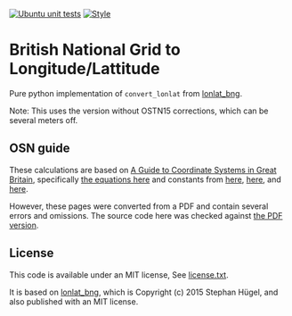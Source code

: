 [![Ubuntu unit tests](https://github.com/MichaelClerx/bnglonglat/workflows/Ubuntu%20unit%20tests/badge.svg)](https://github.com/MichaelClerx/bnglonglat/actions?query=workflow%3A"Ubuntu+unit+tests")
[![Style](https://github.com/MichaelClerx/bnglonglat/workflows/Style/badge.svg)](https://github.com/MichaelClerx/bnglonglat/actions?query=workflow%3A"Style")

# British National Grid to Longitude/Lattitude

Pure python implementation of `convert_lonlat` from [lonlat_bng](https://github.com/urschrei/lonlat_bng).

Note: This uses the version without OSTN15 corrections, which can be several meters off.

## OSN guide

These calculations are based on [A Guide to Coordinate Systems in Great Britain](https://docs.os.uk/more-than-maps/deep-dive/a-guide-to-coordinate-systems-in-great-britain),
specifically [the equations here](https://docs.os.uk/more-than-maps/deep-dive/a-guide-to-coordinate-systems-in-great-britain/converting-between-grid-eastings-and-northings-and-ellipsoidal-latitude-and-longitude)
and constants from 
[here](https://docs.os.uk/more-than-maps/deep-dive/a-guide-to-coordinate-systems-in-great-britain/datum-ellipsoid-and-projection-information),
[here](https://docs.os.uk/more-than-maps/deep-dive/a-guide-to-coordinate-systems-in-great-britain/converting-between-3d-cartesian-and-ellipsoidal-latitude-longitude-and-height-coordinates), and
[here](https://docs.os.uk/more-than-maps/deep-dive/a-guide-to-coordinate-systems-in-great-britain/from-one-coordinate-system-to-another-geodetic-transformations/approximate-wgs84-to-osgb36-odn-transformation).

However, these pages were converted from a PDF and contain several errors and omissions.
The source code here was checked against [the PDF version](https://www.ordnancesurvey.co.uk/documents/resources/guide-coordinate-systems-great-britain.pdf).

## License

This code is available under an MIT license, See [license.txt](./license.txt).

It is based on [lonlat_bng](https://github.com/urschrei/lonlat_bng), which is Copyright (c) 2015 Stephan Hügel, and also published with an MIT license.
